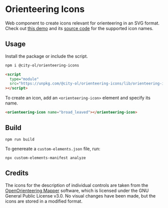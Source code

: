 # Orienteering Icons

Web component to create icons relevant for orienteering in an SVG format. Check out [this demo](https://city-ol.github.io/orienteering-icons/demo.html) and its [source code](demo.html) for the supported icon names.

## Usage

Install the package or include the script.

```bash
npm i @city-ol/orienteering-icons
```

```html
<script
  type="module"
  src="https://unpkg.com/@city-ol/orienteering-icons/lib/orienteering-icon.js"
></script>
```

To create an icon, add an `<orienteering-icon>` element and specify its name.

```html
<orienteering-icon name="broad_leaved"></orienteering-icon>
```

## Build

    npm run build

To genereate a `custom-elements.json` file, run:

    npx custom-elements-manifest analyze

## Credits

The icons for the description of individual controls are taken from the [OpenOrienteering Mapper](https://github.com/OpenOrienteering/mapper) software, which is licensed under the GNU General Public License v3.0. No visual changes have been made, but the icons are stored in a modified format.

